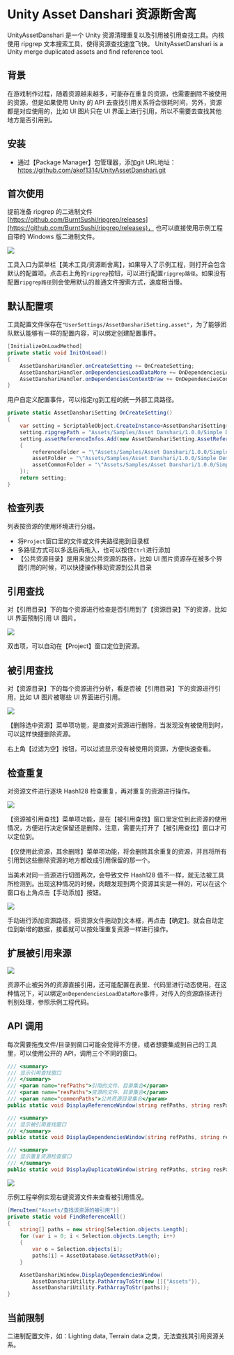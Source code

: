 # Unity Asset Danshari 资源断舍离

UnityAssetDanshari 是一个 Unity 资源清理重复以及引用被引用查找工具。内核使用 ripgrep 文本搜索工具，使得资源查找速度飞快。
UnityAssetDanshari is a Unity merge duplicated assets and find reference tool.

## 背景
在游戏制作过程，随着资源越来越多，可能存在重复的资源，也需要删除不被使用的资源，但是如果使用 Unity 的 API 去查找引用关系将会很耗时间，另外，资源都是对应使用的，比如 UI 图片只在 UI 界面上进行引用，所以不需要去查找其他地方是否引用到。

## 安装

- 通过【Package Manager】包管理器，添加git URL地址：https://github.com/akof1314/UnityAssetDanshari.git

## 首次使用

提前准备 ripgrep 的二进制文件[https://github.com/BurntSushi/ripgrep/releases](https://github.com/BurntSushi/ripgrep/releases)， 也可以直接使用示例工程自带的 Windows 版二进制文件。

![](./Documentation~/Images/MainWindows.png)

工具入口为菜单栏【美术工具/资源断舍离】，如果导入了示例工程，则打开会包含默认的配置项。点击右上角的`ripgrep`按钮，可以进行配置`ripgrep路径`。如果没有配置`ripgrep路径`则会使用默认的普通文件搜索方式，速度相当慢。

## 默认配置项

工具配置文件保存在`"UserSettings/AssetDanshariSetting.asset"`，为了能够团队默认能够有一样的配置内容，可以绑定创建配置事件。

```csharp
[InitializeOnLoadMethod]
private static void InitOnLoad()
{
    AssetDanshariHandler.onCreateSetting += OnCreateSetting;
    AssetDanshariHandler.onDependenciesLoadDataMore += OnDependenciesLoadDataMore;
    AssetDanshariHandler.onDependenciesContextDraw += OnDependenciesContextDraw;
}
```

用户自定义配置事件，可以指定rg到工程的统一外部工具路径。

```csharp
private static AssetDanshariSetting OnCreateSetting()
{
    var setting = ScriptableObject.CreateInstance<AssetDanshariSetting>();
    setting.ripgrepPath = "Assets/Samples/Asset Danshari/1.0.0/Simple Demo/rg/rg.exe";
    setting.assetReferenceInfos.Add(new AssetDanshariSetting.AssetReferenceInfo()
    {
        referenceFolder = "\"Assets/Samples/Asset Danshari/1.0.0/Simple Demo/Prefab\" || \"Assets/Samples/Asset Danshari/1.0.0/Simple Demo/Samples\"",
        assetFolder = "\"Assets/Samples/Asset Danshari/1.0.0/Simple Demo/PNG\"",
        assetCommonFolder = "\"Assets/Samples/Asset Danshari/1.0.0/Simple Demo/PNG/Common\""
    });
    return setting;
}
```

## 检查列表

列表按资源的使用环境进行分组。
- 将`Project`窗口里的文件或文件夹路径拖到目录框
- 多路径方式可以多选后再拖入，也可以按住`Ctrl`进行添加
- 【公共资源目录】是用来放公共资源的路径，比如 UI 图片资源存在被多个界面引用的时候，可以快捷操作移动资源到公共目录

## 引用查找

对【引用目录】下的每个资源进行检查是否引用到了【资源目录】下的资源，比如 UI 界面预制引用 UI 图片。

![](https://img-blog.csdnimg.cn/20181110160138165.png)

双击项，可以自动在【Project】窗口定位到资源。

## 被引用查找

对【资源目录】下的每个资源进行分析，看是否被【引用目录】下的资源进行引用，比如 UI 图片被哪些 UI 界面进行引用。

![](https://img-blog.csdnimg.cn/20181110160334244.png)

【删除选中资源】菜单项功能，是直接对资源进行删除，当发现没有被使用到时，可以这样快捷删除资源。

右上角【过滤为空】按钮，可以过滤显示没有被使用的资源，方便快速查看。

## 检查重复

对资源文件进行逐块 Hash128 检查重复，再对重复的资源进行操作。

![](https://img-blog.csdnimg.cn/20181110160230435.png)


【资源被引用查找】菜单项功能，是在【被引用查找】窗口里定位到此资源的使用情况，方便进行决定保留还是删除，注意，需要先打开了【被引用查找】窗口才可以定位到。

【仅使用此资源，其余删除】菜单项功能，将会删除其余重复的资源，并且将所有引用到这些删除资源的地方都改成引用保留的那一个。

当美术对同一资源进行切图两次，会导致文件 Hash128 值不一样，就无法被工具所检测到。出现这种情况的时候，肉眼发现到两个资源其实是一样的，可以在这个窗口右上角点击【手动添加】按钮。

![](https://img-blog.csdnimg.cn/20181110160308811.png)

手动进行添加资源路径，将资源文件拖动到文本框，再点击【确定】。就会自动定位到新增的数据，接着就可以按处理重复资源一样进行操作。

## 扩展被引用来源

![](./Documentation~/Images/CustomDependSource.png)

资源不止被另外的资源直接引用，还可能配置在表里、代码里进行动态使用，在这种情况下，可以绑定`onDependenciesLoadDataMore`事件，对传入的资源路径进行判别处理，参照示例工程代码。

## API 调用

每次需要拖曳文件/目录到窗口可能会觉得不方便，或者想要集成到自己的工具里，可以使用公开的 API，调用三个不同的窗口。

```csharp
/// <summary>
/// 显示引用查找窗口
/// </summary>
/// <param name="refPaths">引用的文件、目录集合</param>
/// <param name="resPaths">资源的文件、目录集合</param>
/// <param name="commonPaths">公共资源目录集合</param>
public static void DisplayReferenceWindow(string refPaths, string resPaths, string commonPaths = "")

/// <summary>
/// 显示被引用查找窗口
/// </summary>
public static void DisplayDependenciesWindow(string refPaths, string resPaths, string commonPaths = "")

/// <summary>
/// 显示重复资源检查窗口
/// </summary>
public static void DisplayDuplicateWindow(string refPaths, string resPaths, string commonPaths = "")
```

![](./Documentation~/Images/ApiDemo.gif)

示例工程举例实现右键资源文件来查看被引用情况。

```csharp
[MenuItem("Assets/查找该资源的被引用")]
private static void FindReferenceAll()
{
    string[] paths = new string[Selection.objects.Length];
    for (var i = 0; i < Selection.objects.Length; i++)
    {
        var o = Selection.objects[i];
        paths[i] = AssetDatabase.GetAssetPath(o);
    }

    AssetDanshariWindow.DisplayDependenciesWindow(
        AssetDanshariUtility.PathArrayToStr(new []{"Assets"}),
        AssetDanshariUtility.PathArrayToStr(paths));
}
```

## 当前限制

二进制配置文件，如：Lighting data, Terrain data 之类，无法查找其引用资源关系。